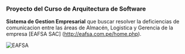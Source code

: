 ### Proyecto del Curso de Arquitectura de Software

**Sistema de Gestion Empresarial** que buscar resolver la deficiencias de comunicacion 
entre las áreas de Almacén, Logistica y Gerencia de la empresa [EAFSA SAC] (http://eafsa.com.pe/home.php).

![EAFSA](http://eafsa.com.pe/c_control/adm/empresa/imk/ime00001.jpg)
